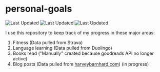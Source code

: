 # personal-goals
![Last Updated](https://img.shields.io/date/1625104472?color=FC4C02&label=Fitness%20Updated&logo=strava)
![Last Updated](https://img.shields.io/date/1625104472?color=7ac70c&label=Language%20Updated&logo=duolingo)
![Last Updated](https://img.shields.io/date/1625104472?color=e9e5cd&label=Books%20Updated&logo=goodreads)

I use this repository to keep track of my progress in these major areas:

1. Fitness (Data pulled from Strava)
2. Language learning (Data pulled from Duolingo)
3. Books read ("Manually" created because goodreads API no longer active)
4. Blog posts (Data pulled from [harveybarnhard.com](https://harveybarnhard.com)) (in progress)
